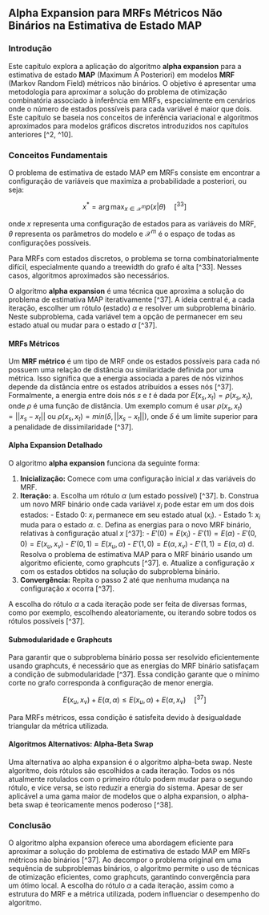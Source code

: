 ## Alpha Expansion para MRFs Métricos Não Binários na Estimativa de Estado MAP

### Introdução
Este capítulo explora a aplicação do algoritmo **alpha expansion** para a estimativa de estado **MAP** (Maximum A Posteriori) em modelos **MRF** (Markov Random Field) métricos não binários. O objetivo é apresentar uma metodologia para aproximar a solução do problema de otimização combinatória associado à inferência em MRFs, especialmente em cenários onde o número de estados possíveis para cada variável é maior que dois. Este capítulo se baseia nos conceitos de inferência variacional e algoritmos aproximados para modelos gráficos discretos introduzidos nos capítulos anteriores [^2, ^10].

### Conceitos Fundamentais

O problema de estimativa de estado MAP em MRFs consiste em encontrar a configuração de variáveis que maximiza a probabilidade a posteriori, ou seja:

$$ x^* = \arg \max_{x \in \mathcal{X}^m} p(x|\theta) \quad [^33] $$

onde $x$ representa uma configuração de estados para as variáveis do MRF, $\theta$ representa os parâmetros do modelo e $\mathcal{X}^m$ é o espaço de todas as configurações possíveis.

Para MRFs com estados discretos, o problema se torna combinatorialmente difícil, especialmente quando a treewidth do grafo é alta [^33]. Nesses casos, algoritmos aproximados são necessários.

O algoritmo **alpha expansion** é uma técnica que aproxima a solução do problema de estimativa MAP iterativamente [^37]. A ideia central é, a cada iteração, escolher um rótulo (estado) $\alpha$ e resolver um subproblema binário. Neste subproblema, cada variável tem a opção de permanecer em seu estado atual ou mudar para o estado $\alpha$ [^37].

#### MRFs Métricos
Um **MRF métrico** é um tipo de MRF onde os estados possíveis para cada nó possuem uma relação de distância ou similaridade definida por uma métrica. Isso significa que a energia associada a pares de nós vizinhos depende da distância entre os estados atribuídos a esses nós [^37]. Formalmente, a energia entre dois nós $s$ e $t$ é dada por $E(x_s, x_t) = \rho(x_s, x_t)$, onde $\rho$ é uma função de distância. Um exemplo comum é usar $\rho(x_s, x_t) = ||x_s - x_t||$ ou $\rho(x_s, x_t) = min(\delta, ||x_s - x_t||)$, onde $\delta$ é um limite superior para a penalidade de dissimilaridade [^37].

#### Alpha Expansion Detalhado
O algoritmo **alpha expansion** funciona da seguinte forma:
1. **Inicialização:** Comece com uma configuração inicial $x$ das variáveis do MRF.
2. **Iteração:**
    a. Escolha um rótulo $\alpha$ (um estado possível) [^37].
    b. Construa um novo MRF binário onde cada variável $x_i$ pode estar em um dos dois estados:
        - Estado 0: $x_i$ permanece em seu estado atual ($x_i$).
        - Estado 1: $x_i$ muda para o estado $\alpha$.
    c. Defina as energias para o novo MRF binário, relativas à configuração atual $x$ [^37]:
        - $E'(0) = E(x_i)$
        - $E'(1) = E(\alpha)$
        - $E'(0,0) = E(x_u, x_v)$
        - $E'(0,1) = E(x_u, \alpha)$
        - $E'(1,0) = E(\alpha, x_v)$
        - $E'(1,1) = E(\alpha, \alpha)$
    d. Resolva o problema de estimativa MAP para o MRF binário usando um algoritmo eficiente, como graphcuts [^37].
    e. Atualize a configuração $x$ com os estados obtidos na solução do subproblema binário.
3. **Convergência:** Repita o passo 2 até que nenhuma mudança na configuração $x$ ocorra [^37].

A escolha do rótulo $\alpha$ a cada iteração pode ser feita de diversas formas, como por exemplo, escolhendo aleatoriamente, ou iterando sobre todos os rótulos possíveis [^37].

#### Submodularidade e Graphcuts
Para garantir que o subproblema binário possa ser resolvido eficientemente usando graphcuts, é necessário que as energias do MRF binário satisfaçam a condição de submodularidade [^37]. Essa condição garante que o mínimo corte no grafo corresponda à configuração de menor energia.

$$ E(x_u, x_v) + E(\alpha, \alpha) \leq E(x_u, \alpha) + E(\alpha, x_v) \quad [^37] $$

Para MRFs métricos, essa condição é satisfeita devido à desigualdade triangular da métrica utilizada.

#### Algoritmos Alternativos: Alpha-Beta Swap
Uma alternativa ao alpha expansion é o algoritmo alpha-beta swap. Neste algoritmo, dois rótulos são escolhidos a cada iteração. Todos os nós atualmente rotulados com o primeiro rótulo podem mudar para o segundo rótulo, e vice versa, se isto reduzir a energia do sistema. Apesar de ser aplicável a uma gama maior de modelos que o alpha expansion, o alpha-beta swap é teoricamente menos poderoso [^38].

### Conclusão
O algoritmo alpha expansion oferece uma abordagem eficiente para aproximar a solução do problema de estimativa de estado MAP em MRFs métricos não binários [^37]. Ao decompor o problema original em uma sequência de subproblemas binários, o algoritmo permite o uso de técnicas de otimização eficientes, como graphcuts, garantindo convergência para um ótimo local. A escolha do rótulo $\alpha$ a cada iteração, assim como a estrutura do MRF e a métrica utilizada, podem influenciar o desempenho do algoritmo. <!-- END -->